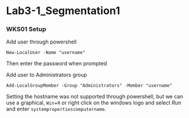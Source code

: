 # Lab3-1_Segmentation1

### WKS01 Setup

Add user through powershell

`New-LocalUser -Name "username"`

Then enter the password when prompted

Add user to Administrators group

`Add-LocalGroupMember -Group "Administrators" -Member "username"`

Setting the hostname was not supported through powershell, but we can use a graphical, `Win`+`R`  or right click on the windows logo and select *Run* and enter `systempropertiescomputername`. 

